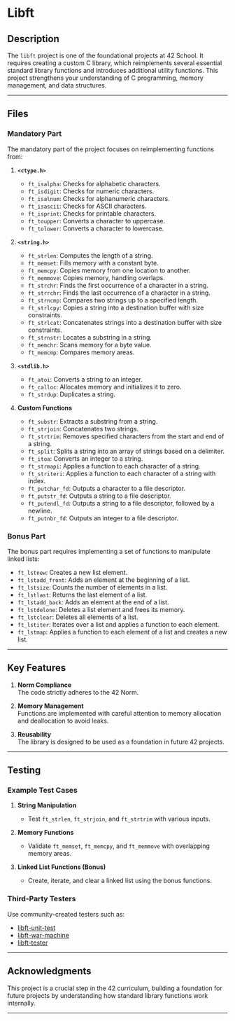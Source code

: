 
# **Libft**

## **Description**

The `libft` project is one of the foundational projects at 42 School. It requires creating a custom C library, which reimplements several essential standard library functions and introduces additional utility functions. This project strengthens your understanding of C programming, memory management, and data structures.

---

## **Files**

### **Mandatory Part**
The mandatory part of the project focuses on reimplementing functions from:
1. **`<ctype.h>`**
   - `ft_isalpha`: Checks for alphabetic characters.
   - `ft_isdigit`: Checks for numeric characters.
   - `ft_isalnum`: Checks for alphanumeric characters.
   - `ft_isascii`: Checks for ASCII characters.
   - `ft_isprint`: Checks for printable characters.
   - `ft_toupper`: Converts a character to uppercase.
   - `ft_tolower`: Converts a character to lowercase.

2. **`<string.h>`**
   - `ft_strlen`: Computes the length of a string.
   - `ft_memset`: Fills memory with a constant byte.
   - `ft_memcpy`: Copies memory from one location to another.
   - `ft_memmove`: Copies memory, handling overlaps.
   - `ft_strchr`: Finds the first occurrence of a character in a string.
   - `ft_strrchr`: Finds the last occurrence of a character in a string.
   - `ft_strncmp`: Compares two strings up to a specified length.
   - `ft_strlcpy`: Copies a string into a destination buffer with size constraints.
   - `ft_strlcat`: Concatenates strings into a destination buffer with size constraints.
   - `ft_strnstr`: Locates a substring in a string.
   - `ft_memchr`: Scans memory for a byte value.
   - `ft_memcmp`: Compares memory areas.

3. **`<stdlib.h>`**
   - `ft_atoi`: Converts a string to an integer.
   - `ft_calloc`: Allocates memory and initializes it to zero.
   - `ft_strdup`: Duplicates a string.

4. **Custom Functions**
   - `ft_substr`: Extracts a substring from a string.
   - `ft_strjoin`: Concatenates two strings.
   - `ft_strtrim`: Removes specified characters from the start and end of a string.
   - `ft_split`: Splits a string into an array of strings based on a delimiter.
   - `ft_itoa`: Converts an integer to a string.
   - `ft_strmapi`: Applies a function to each character of a string.
   - `ft_striteri`: Applies a function to each character of a string with index.
   - `ft_putchar_fd`: Outputs a character to a file descriptor.
   - `ft_putstr_fd`: Outputs a string to a file descriptor.
   - `ft_putendl_fd`: Outputs a string to a file descriptor, followed by a newline.
   - `ft_putnbr_fd`: Outputs an integer to a file descriptor.

### **Bonus Part**
The bonus part requires implementing a set of functions to manipulate linked lists:
- `ft_lstnew`: Creates a new list element.
- `ft_lstadd_front`: Adds an element at the beginning of a list.
- `ft_lstsize`: Counts the number of elements in a list.
- `ft_lstlast`: Returns the last element of a list.
- `ft_lstadd_back`: Adds an element at the end of a list.
- `ft_lstdelone`: Deletes a list element and frees its memory.
- `ft_lstclear`: Deletes all elements of a list.
- `ft_lstiter`: Iterates over a list and applies a function to each element.
- `ft_lstmap`: Applies a function to each element of a list and creates a new list.

---

## **Key Features**

1. **Norm Compliance**  
   The code strictly adheres to the 42 Norm.

2. **Memory Management**  
   Functions are implemented with careful attention to memory allocation and deallocation to avoid leaks.

3. **Reusability**  
   The library is designed to be used as a foundation in future 42 projects.

---

## **Testing**

### **Example Test Cases**
1. **String Manipulation**
   - Test `ft_strlen`, `ft_strjoin`, and `ft_strtrim` with various inputs.

2. **Memory Functions**
   - Validate `ft_memset`, `ft_memcpy`, and `ft_memmove` with overlapping memory areas.

3. **Linked List Functions (Bonus)**
   - Create, iterate, and clear a linked list using the bonus functions.

### **Third-Party Testers**
Use community-created testers such as:
- [libft-unit-test](https://github.com/alelievr/libft-unit-test)
- [libft-war-machine](https://github.com/ska42/libft-war-machine)
- [libft-tester](https://github.com/Tripouille/libftTester)

---

## **Acknowledgments**

This project is a crucial step in the 42 curriculum, building a foundation for future projects by understanding how standard library functions work internally.

---

